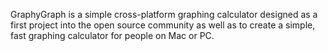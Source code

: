 GraphyGraph is a simple cross-platform graphing calculator designed as a first project into the open source community as well as to create a simple, fast graphing calculator for people on Mac or PC.
